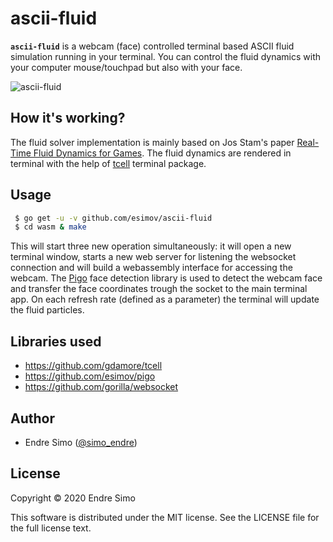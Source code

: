 # ascii-fluid

**`ascii-fluid`** is a webcam (face) controlled terminal based ASCII fluid simulation running in your terminal. You can control the fluid dynamics with your computer mouse/touchpad but also with your face. 

![ascii-fluid](https://user-images.githubusercontent.com/883386/73605776-2b83bf00-45ab-11ea-93d1-ad6b2a6010e7.gif)

## How it's working?

The fluid solver implementation is mainly based on Jos Stam's paper [Real-Time Fluid Dynamics for Games](https://pdfs.semanticscholar.org/847f/819a4ea14bd789aca8bc88e85e906cfc657c.pdf). The fluid dynamics are rendered in terminal with the help of [tcell](https://github.com/gdamore/tcell) terminal package.

## Usage

```bash
 $ go get -u -v github.com/esimov/ascii-fluid
 $ cd wasm & make
```

This will start three new operation simultaneously: it will open a new terminal window, starts a new web server for listening the websocket connection and will build a webassembly interface for accessing the webcam. The [Pigo](https://github.com/esimov/pigo) face detection library is used to detect the webcam face and transfer the face coordinates trough the socket to the main terminal app. On each refresh rate (defined as a parameter) the terminal will update the fluid particles.

## Libraries used

- https://github.com/gdamore/tcell
- https://github.com/esimov/pigo
- https://github.com/gorilla/websocket

## Author

* Endre Simo ([@simo_endre](https://twitter.com/simo_endre))

## License

Copyright © 2020 Endre Simo

This software is distributed under the MIT license. See the LICENSE file for the full license text.
